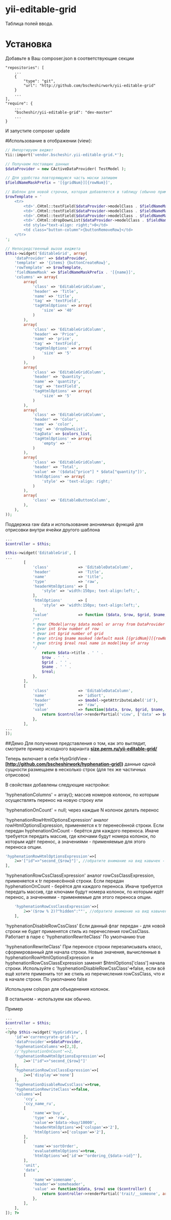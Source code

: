 yii-editable-grid
=================

Таблица полей ввода. 
# Установка

Добавьте в Ваш composer.json в соответствующие секции
```
"repositories": [
	...
	{
		"type": "git",
		"url": "http://github.com/bscheshirwork/yii-editable-grid"
	}
	...
],
"require": {
	...
	"bscheshir/yii-editable-grid": "dev-master"
	...
}
```
И запустите composer update

#Использование в отображении (view):

```php
// Импортируем виджет
Yii::import('vendor.bscheshir.yii-editable-grid.*');

// Получаем поставщик данных
$dataProvider = new CActiveDataProvider( TestModel );

// Для удобства повторяющуюся часть маски запишем
$fieldNameMaskPrefix = '[{gridNum}][{rowNum}]',

// Шаблон для новой строчки, которая добавляется в таблицу (обычно примерно соответствует основному)
$rowTemplate = '
	<tr>
		<td>'.CHtml::textField($dataProvider->modelClass . $fieldNameMaskPrefix . '[title]', '', array('size'=>40,'maxlength'=>255)).'</td>
		<td>'.CHtml::textField($dataProvider->modelClass . $fieldNameMaskPrefix . '[price]', '', array('size'=>5,'maxlength'=>15)).'</td>
		<td>'.CHtml::textField($dataProvider->modelClass . $fieldNameMaskPrefix . '[quantity]', '', array('size'=>5,'maxlength'=>8)).'</td>
		<td>'.CHtml::dropDownList($dataProvider->modelClass . $fieldNameMaskPrefix . '[color]', '', $colors_list, array('empty'=>'')).'</td>
		<td style="text-align: right;">0</td>
		<td class="button-column">{buttonRemoveRow}</td>
	</tr>
';

// Непосредственный вызов виджета
$this->widget('EditableGrid', array(
	'dataProvider' => $dataProvider,
	'template' => '{items} {buttonCreateRow}',
	'rowTemplate' => $rowTemplate,
	'fieldNameMask' => $fieldNameMaskPrefix . '[{name}]',
	'columns' => array(
		array(
			'class' => 'EditableGridColumn',
			'header' => 'Title',
			'name' => 'title',
			'tag' => 'textField',
			'tagHtmlOptions' => array(
				'size' => '40'
			)
		),
		array(
			'class' => 'EditableGridColumn',
			'header' => 'Price',
			'name' => 'price',
			'tag' => 'textField',
			'tagHtmlOptions' => array(
				'size' => '5'
			)
		),
		array(
			'class' => 'EditableGridColumn',
			'header' => 'Quantity',
			'name' => 'quantity',
			'tag' => 'textField',
			'tagHtmlOptions' => array(
				'size' => '5'
			)
		),
		array(
			'class' => 'EditableGridColumn',
			'header' => 'Color',
			'name' => 'color',
			'tag' => 'dropDownList',
			'tagData' => $colors_list,
			'tagHtmlOptions' => array(
				'empty' => ''
			)
		),
		array(
			'class' => 'EditableGridColumn',
			'header' => 'Total',
			'value' => '($data["price"] * $data["quantity"])',
			'htmlOptions' => array(
				'style' => 'text-align: right;'
			)
		),
		array(
			'class' => 'EditableButtonColumn',
		),
	),
));
```

Поддержка raw data и использование анонимных функций для отрисовки внутри ячейки другого шаблона 
```php
...
$controller = $this;

$this->widget('EditableGrid', [
...
		[
			'class'             => 'EditableDataColumn',
			'header'            => 'Title',
			'name'              => 'title',
			'type'              => 'raw',
			'headerHtmlOptions' => [
				'style' => 'width:150px; text-align:left;',
			],
			'htmlOptions'       => [
				'style' => 'width:150px; text-align:left;',
			],
			'value'             => function ($data, $row, $grid, $name, $real) {
			/** 
			* @var CModel|array $data model or array from DataProvider
			* @var int $row number of row
			* @var int $grid number of grid
			* @var string $name masked (default mask [{gridNum}][{rowNum}][name]) name i.e. [1][1][title]
			* @var string $real real name in model|key of array
			*/
				return $data->title . ' ' .
				$row . ' ' .
				$grid . ' ' .
				$name . ' ' .
				$real;
			},
		],
		[
			'class'             => 'EditableDataColumn',
			'name'              => 'idSort',
			'header'            => $model->getAttributeLabel('id'),
			'type'              => 'raw',
			'value'             => function($data, $row, $grid, $name, $real) use ($controller) {
				return $controller->renderPartial('view', ['data' => $data], true);
			},
		],
...
]);
```
##Демо
Для получения представления о том, как это выглядит, смотрите пример исходного варианта **[size.perm.ru/yii-editable-grid/](http://size.perm.ru/yii-editable-grid/)**

Теперь включает в себя HypGridView - **[http://github.com/bscheshirwork/hyphenation-grid])**
данные одной сущности размещаем в несколько строк (для тех же частичных отрисовок)


В свойствах добавлены следующие настройки: 



'hyphenationColumns' = array();
массив номеров колонок, по которым осуществлять перенос на новую строку
или 



'hyphenationOnCount' = null;
через каждые N колонок делать перенос



'hyphenationRowHtmlOptionsExpression' 
аналог rowHtmlOptionsExpression, применяется к tr перенесённой строки. Если передан hyphenationOnCount - берётся для каждого переноса. Иначе требуется передать массив, где ключами будут номера колонок, по которым идёт перенос,
а значениями - применяемые для этого переноса опции.
```php
'hyphenationRowHtmlOptionsExpression'=>[
	2=>'["id"=>"second_{$row}"]', //обратите внимание на вид кавычек - строка будет передана в evaluateExpression
],
```



'hyphenationRowCssClassExpression'
аналог rowCssClassExpression, применяется к tr перенесённой строки. Если передан hyphenationOnCount - берётся для каждого переноса. Иначе требуется передать массив, где ключами будут номера колонок, по которым идёт перенос,
а значениями - применяемые для этого переноса опции.
```php
    'hyphenationRowCssClassExpression'=>[
        2=>'($row % 2)?"hidden":""', //обратите внимание на вид кавычек - строка будет передана в evaluateExpression
    ],
```



'hyphenationDisableRowCssClass'
Если данный флаг передан - для новой строки не будет применятся стиль из перечесления rowCssClass.
Работает в паре с 'hyphenationRewriteClass'
По умолчанию true



'hyphenationRewriteClass'
При переносе строки перезаписывать класс, сформированный для начала строки. Новые значения, вычисленные в
hyphenationRowHtmlOptionsExpression и hyphenationRowCssClassExpression заменят $htmlOptions['class'] начала строки.
Используйте с 'hyphenationDisableRowCssClass'=>false, если всё ещё хотите применить тот же стиль из перечисления rowCssClass, что и в начале строки.
По умолчанию false



Используем colspan для объеденения колонок.


В остальном - используем как обычно. 



Пример
```php
...
$controller = $this;
...
<?php $this->widget('HypGridView', [
	'id'=>'currencyrate-grid-1',
	'dataProvider'=>$dataProvider,
	'hyphenationColumns'=>[2,3],
	//'hyphenationOnCount'=>2,
	'hyphenationRowHtmlOptionsExpression'=>[
		2=>'["id"=>"second_{$row}"]'
	],
	'hyphenationRowCssClassExpression'=>[
		2=>['display'=>'none']
	],
	'hyphenationDisableRowCssClass'=>true,
	'hyphenationRewriteClass'=>false,
	'columns'=>[
		'ccy',
		'ccy_name_ru',
		[
			'name'=>'buy',
			'type' => 'raw',
			'value'=>'$data->buy/10000',
			'headerHtmlOptions'=>['colspan'=>'2'],
			'htmlOptions'=>['colspan'=>'2'],
		],
		[
			'name'=>'sortOrder',
			'evaluateHtmlOptions'=>true,
			'htmlOptions'=>['id'=>'"ordering_{$data->id}"'],
		],
		'unit',
		'date',
		[
			'name'=>'somename',
			'header'=>'someheader',
			'value' => function($data, $row) use ($controller) {
				return $controller->renderPartial('trait/__someone', array('data' => $data), true);
			},
		],
	],
]); ?>
```
